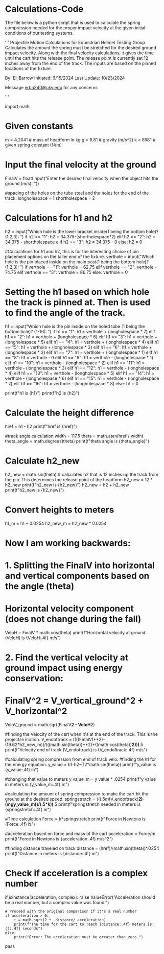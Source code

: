 # Calculations-Code
The file below is a python script that is used to calculate the spring compression needed for the proper impact velocity at the given initial conditions of our testing systems.


'''
Projectile Motion Calculations for Equestrian Helmet Testing Group
Calculates the amount the spring must be stretched for the desired ground impact velocity.
Along with the final velocity calculations, it gives the time until the cart hits the release point.
The release point is currently set 12 inches away from the end of the track.
The inputs are based on the pinned locations of the fixture.


By: Eli Barrow
Initiated: 9/15/2024
Last Update: 10/23/2024

Message erba240@uky.edu for any concerns

'''

import math

# Given constants
m = 4.2041       # mass of headform in kg
g = 9.81      # gravity (m/s^2)
k = 8581      # given spring constant (N/m)

# Input the final velocity at the ground
FinalV = float(input("Enter the desired final velocity when the object hits the ground (m/s): "))

#spacing of the holes on the tube steel and the holes for the end of the track.
longholespace = 1
shortholespace = 2

# Calculations for h1 and h2
h2 = input("Which hole is the lower bracket inside(1 being the bottom hole)? (1,2,3): ")
if h2 == "1":
    h2 = 34.375-(shortholespace*2)
elif h2 == "2":
    h2 = 34.375 - shortholespace
elif h2 == "3":
    h2 = 34.375 - 0
else:
    h2 = 0

 #Calculations for h1 and h2, this is for the interesting choice of pin placement options on the taller end of the fixture.
verthole = input("Which hole is the pin placed inside on the main post(1 being the bottom hole)? (1,2,3): ")
if verthole == "1":
    verthole = 62.75
elif verthole == "2":
    verthole = 74.75
elif verthole == "3":
    verthole = 86.75
else:
    verthole = 0

# Setting the h1 based on which hole the track is pinned at. Then is used to find the angle of the track.
h1 = input("Which hole is the pin inside on the holed tube (1 being the bottom hole)? (1-16): ")
if h1 == "1":
    h1 = verthole + (longholespace * 7)
elif h1 == "2":
    h1 = verthole + (longholespace * 6)
elif h1 == "3":
    h1 = verthole + (longholespace * 5)
elif h1 == "4":
    h1 = verthole + (longholespace * 4)
elif h1 == "5":
    h1 = verthole + (longholespace * 3)
elif h1 == "6":
    h1 = verthole + (longholespace * 2)
elif h1 == "7":
    h1 = verthole + (longholespace * 1)
elif h1 == "8":
    h1 = verthole - 0
elif h1 == "9":
    h1 = verthole - (longholespace * 1)
elif h1 == "10":
    h1 = verthole - (longholespace * 2)
elif h1 == "11":
    h1 = verthole - (longholespace * 3)
elif h1 == "12":
    h1 = verthole - (longholespace * 4)
elif h1 == "13":
    h1 = verthole - (longholespace * 5)
elif h1 == "14":
    h1 = verthole - (longholespace * 6)
elif h1 == "15":
    h1 = verthole - (longholespace * 7)
elif h1 == "16":
    h1 = verthole - (longholespace * 8)
else:
    h1 = 0


print(f"h1 is {h1}")
print(f"h2 is {h2}")

# Calculate the height difference
href = h1 - h2
print(f"href is {href}")

#track angle calculation
width = 117.5 
theta = math.atan(href / width)
theta_angle = math.degrees(theta)
print(f"theta angle is {theta_angle}")

# Calculate h2_new
h2_new = math.sin(theta)  # calculates h2 that is 12 inches up the track from the pin. This determines the release point of the headform
h2_new = 12 * h2_new
print(f"h2_new is {h2_new}")
h2_new = h2 + h2_new
print(f"h2_new is {h2_new}")

# Convert heights to meters
h1_m = h1 * 0.0254
h2_new_m = h2_new * 0.0254

# Now I am working backwards:
# 1. Splitting the FinalV into horizontal and vertical components based on the angle (theta)

# Horizontal velocity component (does not change during the fall)
VeloH = FinalV * math.cos(theta)
print(f"Horizontal velocity at ground (VeloH) is {VeloH:.4f} m/s")

# 2. Find the vertical velocity at ground impact using energy conservation:
# FinalV^2 = V_vertical_ground^2 + V_horizontal^2
VeloV_ground = math.sqrt(FinalV**2 - VeloH**2)


#finding the Velocity of the cart when it's at the end of the track. This is the projectile motion.
V_endoftrack = ((((FinalV)**2)-(19.62*h2_new_m))/(((math.sin(theta))**2)+((math.cos(theta))**2)))**.5
print(f"Velocity end of track (V_endoftrack) is {V_endoftrack:.4f} m/s")


#calculating spring compression from end of track velo.
#finding the h1 for the energy equation.
y_value = h1-h2-(12*math.sin(theta))
print(f"y_value is {y_value:.4f} in")

#changing that value to meters
y_value_m = y_value * .0254
print(f"y_value in meters is {y_value_m:.4f} m")

#calculating the amount of spring compression to make the cart hit the ground at the desired speed.
springstretch = (((.5*m*(V_endoftrack)**2)-(m*g*y_value_m))/(.5*k))**.5
print(f"springstretch needed in meters is {springstretch:.4f} m")

#Time calculation
Force = k*springstretch
print(f"Force in Newtons is {Force:.4f} N")

#acceleration based on force and mass of the cart
acceleration = Force/m
print(f"Force in Newtons is {acceleration:.4f} m/s^2")

#finding distance traveled on track
distance = (href)/(math.sin(theta))*.0254
print(f"Distance in meters is {distance:.4f} m")

# Check if acceleration is a complex number
if isinstance(acceleration, complex):
    raise ValueError("Acceleration should be a real number, but a complex value was found.")

    # Proceed with the original comparison if it's a real number
    if acceleration > 0:
        t = math.sqrt(2 *  distance/ acceleration)
        print(f"The time for the cart to reach {distance:.4f} meters is: {t:.4f} seconds")
    else: 
        print("Error: The acceleration must be greater than zero.")

pass

    
